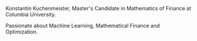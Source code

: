 Konstantin Kuchenmeister,
Master's Candidate in Mathematics of Finance at Columbia University.

Passionate about Machine Learning, Mathematical Finance and Optimization.

